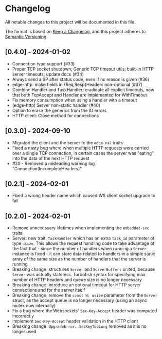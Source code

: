 # Changelog

All notable changes to this project will be documented in this file.

The format is based on [Keep a Changelog](https://keepachangelog.com/en/1.0.0/),
and this project adheres to [Semantic Versioning](https://semver.org/spec/v2.0.0.html).

## [0.4.0] - 2024-01-02
* Connection type support (#33)
* Proper TCP socket shutdown; Generic TCP timeout utils; built-in HTTP server timeouts; update docu (#34)
* Always send a SP after status code, even if no reason is given (#36)
* edge-http: make fields in {Req,Resp}Headers non-optional (#37)
* Combine Handler and TaskHandler; eradicate all explicit timeouts, now that both TcpAccept and Handler are implemented for WithTimeout
* Fix memory consumption when using a handler with a timeout
* (edge-http) Server non-static handler (#40)
* Option to erase the generics from the IO errors
* HTTP client: Close method for connections

## [0.3.0] - 2024-09-10
* Migrated the client and the server to the `edge-nal` traits
* Fixed a nasty bug where when multiple HTTP requests were carried over a single TCP connection, in certain cases the server was "eating" into the data of the next HTTP request
* #20 - Removed a misleading warning log "Connection(IncompleteHeaders)"

## [0.2.1] - 2024-02-01
* Fixed a wrong header name which caused WS client socket upgrade to fail

## [0.2.0] - 2024-02-01
* Remove unnecessary lifetimes when implementing the `embedded-svc` traits
* Server: new trait, `TaskHandler` which has an extra `task_id` parameter of type `usize`. This allows the request handling code to take advantage of the fact that - since the number of handlers when running a `Server` instance is fixed - it can store data related to handlers in a simple static array of the same size as the number of handlers that the server is running
* Breaking change: structures `Server` and `ServerBuffers` united, because `Server` was actually stateless. Turbofish syntax for specifying max number of HTTP headers and queue size is no longer necessary
* Breaking change: introduce an optional timeout for HTTP server connections and for the server itself
* Breaking change: remove the `const W: usize` parameter from the `Server` struct, as the accept queue is no longer necessary (using an async mutex now internally)
* Fix a bug where the Websockets' `Sec-Key-Accept` header was computed incorrectly
* Implement `Sec-Key-Accept` header validation in the HTTP client
* Breaking change: `UpgradeError::SecKeyTooLong` removed as it is no longer used
